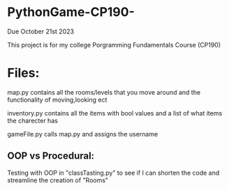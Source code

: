 # PythonGame-CP190-
Due October 21st 2023 


This project is for my college Porgramming Fundamentals Course (CP190)

# Files:

  map.py contains all the rooms/levels that you move around and the functionality of moving,looking ect

  inventory.py contains all the items with bool values and a list of what items the charecter has

  gameFile.py calls map.py and assigns the username

## OOP vs Procedural:

Testing with OOP in "classTasting.py" to see if I can shorten the code and streamline the creation of "Rooms"
